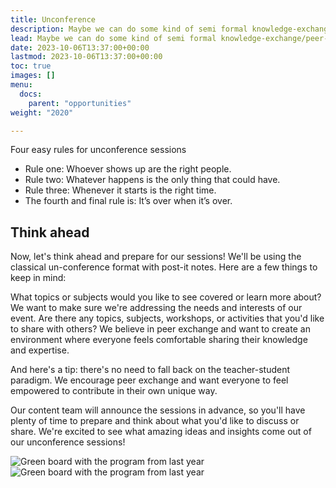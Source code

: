 ```yaml
---
title: Unconference
description: Maybe we can do some kind of semi formal knowledge-exchange/peer-learning?
lead: Maybe we can do some kind of semi formal knowledge-exchange/peer-learning?
date: 2023-10-06T13:37:00+00:00
lastmod: 2023-10-06T13:37:00+00:00
toc: true
images: []
menu: 
  docs:
    parent: "opportunities"
weight: "2020"

---
```

Four easy rules for unconference sessions

* Rule one: Whoever shows up are the right people.
* Rule two: Whatever happens is the only thing that could have.
* Rule three: Whenever it starts is the right time.
* The fourth and final rule is: It’s over when it’s over.

## Think ahead

Now, let's think ahead and prepare for our sessions! We'll be using the classical un-conference format with post-it notes. Here are a few things to keep in mind:

What topics or subjects would you like to see covered or learn more about? We want to make sure we're addressing the needs and interests of our event.
Are there any topics, subjects, workshops, or activities that you'd like to share with others? We believe in peer exchange and want to create an environment where everyone feels comfortable sharing their knowledge and expertise.

And here's a tip: there's no need to fall back on the teacher-student paradigm. We encourage peer exchange and want everyone to feel empowered to contribute in their own unique way.

Our content team will announce the sessions in advance, so you'll have plenty of time to prepare and think about what you'd like to discuss or share. We're excited to see what amazing ideas and insights come out of our unconference sessions!


![Green board with the program from last year](/images/program1.jpeg)
![Green board with the program from last year](/images/program2.jpeg)
